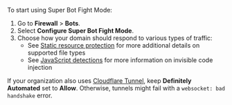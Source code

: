 To start using Super Bot Fight Mode:

1. Go to **Firewall** > **Bots**.
1. Select **Configure Super Bot Fight Mode**.
1. Choose how your domain should respond to various types of traffic:
   - See [Static resource protection](/about/static-resources/) for more additional details on supported file types
   - See [JavaScript detections](/about/javascript-detections) for more information on invisible code injection

<Aside type="warning" header='Warning'>

If your organization also uses <a href="https://developers.cloudflare.com/cloudflare-one/connections/connect-apps">Cloudflare Tunnel</a>, keep <strong>Definitely Automated</strong> set to <strong>Allow</strong>. Otherwise, tunnels might fail with a <code>websocket: bad handshake</code> error.

</Aside>
